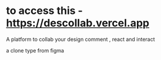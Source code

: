 # to access this - https://descollab.vercel.app
A platform to collab your design  comment , react and interact


a clone type from figma
